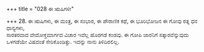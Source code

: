 +++
title = "028 ಈ ಋಷಿಗಳೀ"

+++
28. ಈ ಋಷಿಗಳು, ಈ ಮಂತ್ರ, ಈ ಸಂಭಾರ, ಈ ಪೌರಾಣಿಕ ಕಥೆ, ಈ ಭೂರಿಭೋಜನ ಈ ಗೋವು ರತ್ನ ಧನ ಧಾನ್ಯಗಳು,   
ಸಾರತರವಾದ ವೇದೋಕ್ತಮಾರ್ಗದ ವಿಚಾರ ಇವೆಲ್ಲ ಹೊರಗಡೆ ಕಂಡವು. ಈ ಗೋಪಿ ಜಾರನಿಗೆ ಸತ್ಕಾರವೆನ್ನುವುದು ಒಳಗಡೆಯೇ ವಿಷದಂತೆ ಸೇರಿಕೊಂಡಿತ್ತು. ಇದನ್ನು ನಾನು ತಿಳಿದಿರಲಿಲ್ಲ.